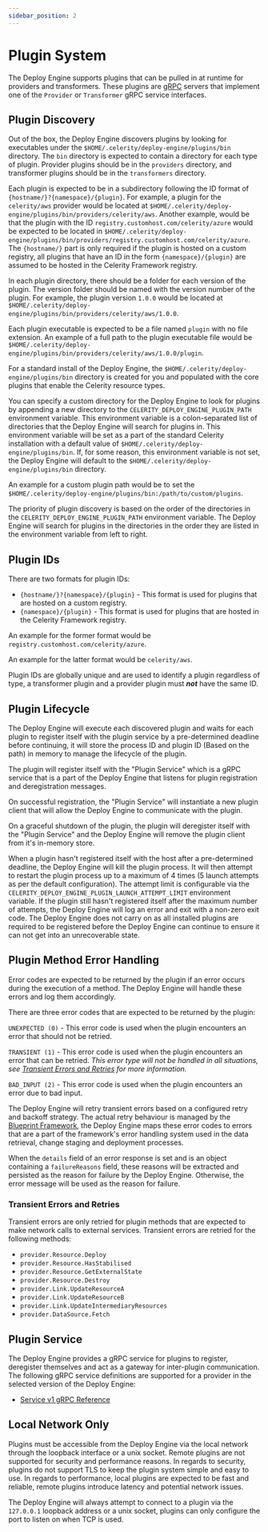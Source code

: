 ```yaml
---
sidebar_position: 2
---
```

# Plugin System

The Deploy Engine supports plugins that can be pulled in at runtime for providers and transformers.
These plugins are [gRPC](https://grpc.io/) servers that implement one of the `Provider` or `Transformer` gRPC service interfaces.

## Plugin Discovery

Out of the box, the Deploy Engine discovers plugins by looking for executables under the `$HOME/.celerity/deploy-engine/plugins/bin` directory. The `bin` directory is expected to contain a directory for each type of plugin. Provider plugins should be in the `providers` directory, and transformer plugins should be in the `transformers` directory.

Each plugin is expected to be in a subdirectory following the ID format of `{hostname/}?{namespace}/{plugin}`. 
For example, a plugin for the `celerity/aws` provider would be located at `$HOME/.celerity/deploy-engine/plugins/bin/providers/celerity/aws`. Another example, would be that the plugin with the ID `registry.customhost.com/celerity/azure` would be expected to be located in `$HOME/.celerity/deploy-engine/plugins/bin/providers/registry.customhost.com/celerity/azure`. 
The `{hostname/}` part is only required if the plugin is hosted on a custom registry, all plugins that have an ID in the form `{namespace}/{plugin}` are assumed to be hosted in the Celerity Framework registry.

In each plugin directory, there should be a folder for each version of the plugin. The version folder should be named with the version number of the plugin. For example, the plugin version `1.0.0` would be located at `$HOME/.celerity/deploy-engine/plugins/bin/providers/celerity/aws/1.0.0`.

Each plugin executable is expected to be a file named `plugin` with no file extension.
An example of a full path to the plugin executable file would be `$HOME/.celerity/deploy-engine/plugins/bin/providers/celerity/aws/1.0.0/plugin`.

For a standard install of the Deploy Engine, the `$HOME/.celerity/deploy-engine/plugins/bin` directory is created for you and populated with the core plugins that enable the Celerity resource types.

You can specify a custom directory for the Deploy Engine to look for plugins by appending a new directory to the `CELERITY_DEPLOY_ENGINE_PLUGIN_PATH` environment variable. This environment variable is a colon-separated list of directories that the Deploy Engine will search for plugins in. This environment variable will be set as a part of the standard Celerity installation with a default value of `$HOME/.celerity/deploy-engine/plugins/bin`. If, for some reason, this environment variable is not set, the Deploy Engine will default to the `$HOME/.celerity/deploy-engine/plugins/bin` directory.

An example for a custom plugin path would be to set the `$HOME/.celerity/deploy-engine/plugins/bin:/path/to/custom/plugins`.

The priority of plugin discovery is based on the order of the directories in the `CELERITY_DEPLOY_ENGINE_PLUGIN_PATH` environment variable. The Deploy Engine will search for plugins in the directories in the order they are listed in the environment variable from left to right.

## Plugin IDs

There are two formats for plugin IDs:
- `{hostname/}?{namespace}/{plugin}` - This format is used for plugins that are hosted on a custom registry.
- `{namespace}/{plugin}` - This format is used for plugins that are hosted in the Celerity Framework registry.

An example for the former format would be `registry.customhost.com/celerity/azure`.

An example for the latter format would be `celerity/aws`.

Plugin IDs are globally unique and are used to identify a plugin regardless of type, a transformer plugin and a provider plugin must **_not_** have the same ID.

## Plugin Lifecycle

The Deploy Engine will execute each discovered plugin and waits for each plugin to register itself with the plugin service by a pre-determined deadline before continuing, it will store the process ID and plugin ID (Based on the path) in memory to manage the lifecycle of the plugin.

The plugin will register itself with the "Plugin Service" which is a gRPC service that is a part of the Deploy Engine that listens for plugin registration and deregistration messages.

On successful registration, the "Plugin Service" will instantiate a new plugin client that will allow the Deploy Engine to communicate with the plugin.

On a graceful shutdown of the plugin, the plugin will deregister itself with the "Plugin Service" and the Deploy Engine will remove the plugin client from it's in-memory store.

When a plugin hasn't registered itself with the host after a pre-determined deadline, the Deploy Engine will kill the plugin process. It will then attempt to restart the plugin process up to a maximum of 4 times (5 launch attempts as per the default configuration). The attempt limit is configurable via the `CELERITY_DEPLOY_ENGINE_PLUGIN_LAUNCH_ATTEMPT_LIMIT` environment variable.
If the plugin still hasn't registered itself after the maximum number of attempts, the Deploy Engine will log an error and exit with a non-zero exit code.
The Deploy Engine does not carry on as all installed plugins are required to be registered before the Deploy Engine can continue to ensure it can not get into an unrecoverable state.

## Plugin Method Error Handling

Error codes are expected to be returned by the plugin if an error occurs during the execution of a method. The Deploy Engine will handle these errors and log them accordingly.

There are three error codes that are expected to be returned by the plugin:

`UNEXPECTED (0)` - This error code is used when the plugin encounters an error that should not be retried.

`TRANSIENT (1)` - This error code is used when the plugin encounters an error that can be retried. _This error type will not be handled in all situations, see [Transient Errors and Retries](#transient-errors-and-retries) for more information._

`BAD_INPUT (2)` - This error code is used when the plugin encounters an error due to bad input.

The Deploy Engine will retry transient errors based on a configured retry and backoff strategy.
The actual retry behaviour is managed by the [Blueprint Framework](https://celerityframework.com/blueprint-framework/docs/intro), the Deploy Engine maps these error codes to errors that are a part of the framework's error handling system used in the data retrieval, change staging and deployment processes.

When the `details` field of an error response is set and is an object containing a `failureReasons` field, these reasons will be extracted and persisted as the reason for failure by the Deploy Engine. Otherwise, the error message will be used as the reason for failure.

### Transient Errors and Retries

Transient errors are only retried for plugin methods that are expected to make network calls to external services. Transient errors are retried for the following methods:
- `provider.Resource.Deploy`
- `provider.Resource.HasStabilised`
- `provider.Resource.GetExternalState`
- `provider.Resource.Destroy`
- `provider.Link.UpdateResourceA`
- `provider.Link.UpdateResourceB`
- `provider.Link.UpdateIntermediaryResources`
- `provider.DataSource.Fetch`

## Plugin Service

The Deploy Engine provides a gRPC service for plugins to register, deregister themselves and act as a gateway for inter-plugin communication. The following gRPC service definitions are supported for a provider in the selected version of the Deploy Engine:

- [Service v1 gRPC Reference](https://github.com/two-hundred/celerity/tree/main/libs/deploy-engine/plugin/providerservice/service.proto)

## Local Network Only

Plugins must be accessible from the Deploy Engine via the local network through the loopback interface or a unix socket. Remote plugins are not supported for security and performance reasons. In regards to security, plugins do not support TLS to keep the plugin system simple and easy to use. In regards to performance, local plugins are expected to be fast and reliable, remote plugins introduce latency and potential network issues.

The Deploy Engine will always attempt to connect to a plugin via the `127.0.0.1` loopback address or a unix socket, plugins can only configure the port to listen on when TCP is used.
